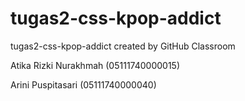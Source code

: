 # tugas2-css-kpop-addict
tugas2-css-kpop-addict created by GitHub Classroom

Atika Rizki Nurakhmah (05111740000015)

Arini Puspitasari (05111740000040)
